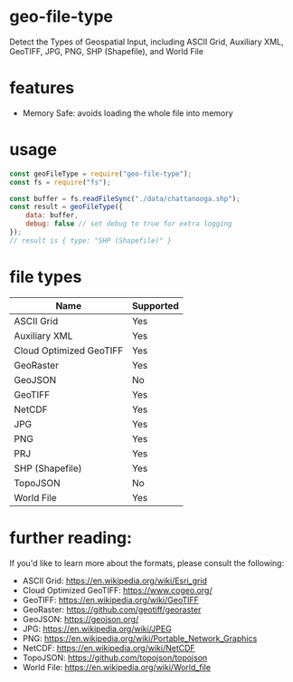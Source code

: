 # geo-file-type
Detect the Types of Geospatial Input, including ASCII Grid, Auxiliary XML, GeoTIFF, JPG, PNG, SHP (Shapefile), and World File

# features
- Memory Safe: avoids loading the whole file into memory

# usage
```javascript
const geoFileType = require("geo-file-type");
const fs = require("fs");

const buffer = fs.readFileSync("./data/chattanooga.shp");
const result = geoFileType({
    data: buffer,
    debug: false // set debug to true for extra logging
});
// result is { type: "SHP (Shapefile)" }
```

# file types
| Name | Supported |
| ---- | --------- |
| ASCII Grid | Yes |
| Auxiliary XML| Yes |
| Cloud Optimized GeoTIFF | Yes |
| GeoRaster | Yes |
| GeoJSON | No |
| GeoTIFF | Yes |
| NetCDF | Yes |
| JPG | Yes |
| PNG | Yes |
| PRJ | Yes |
| SHP (Shapefile) | Yes |
| TopoJSON | No |
| World File | Yes |

# further reading:
If you'd like to learn more about the formats, please consult the following:
- ASCII Grid: https://en.wikipedia.org/wiki/Esri_grid
- Cloud Optimized GeoTIFF: https://www.cogeo.org/
- GeoTIFF: https://en.wikipedia.org/wiki/GeoTIFF
- GeoRaster: https://github.com/geotiff/georaster
- GeoJSON: https://geojson.org/
- JPG: https://en.wikipedia.org/wiki/JPEG
- PNG: https://en.wikipedia.org/wiki/Portable_Network_Graphics
- NetCDF: https://en.wikipedia.org/wiki/NetCDF
- TopoJSON: https://github.com/topojson/topojson
- World File: https://en.wikipedia.org/wiki/World_file
